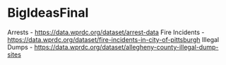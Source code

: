 # BigIdeasFinal

Arrests - https://data.wprdc.org/dataset/arrest-data
Fire Incidents - https://data.wprdc.org/dataset/fire-incidents-in-city-of-pittsburgh
Illegal Dumps - https://data.wprdc.org/dataset/allegheny-county-illegal-dump-sites